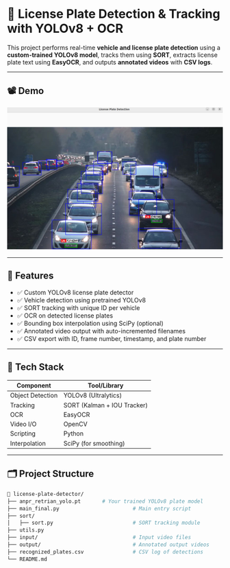 # 🚗 License Plate Detection & Tracking with YOLOv8 + OCR

This project performs real-time **vehicle and license plate detection** using a **custom-trained YOLOv8 model**, tracks them using **SORT**, extracts license plate text using **EasyOCR**, and outputs **annotated videos** with **CSV logs**.

---

## 📽️ Demo

<img src="det_10.JPG" width="600">

---

## 🔧 Features

- ✅ Custom YOLOv8 license plate detector  
- ✅ Vehicle detection using pretrained YOLOv8  
- ✅ SORT tracking with unique ID per vehicle  
- ✅ OCR on detected license plates  
- ✅ Bounding box interpolation using SciPy (optional)  
- ✅ Annotated video output with auto-incremented filenames  
- ✅ CSV export with ID, frame number, timestamp, and plate number  

---

## 🧠 Tech Stack

| Component    | Tool/Library         |
|--------------|----------------------|
| Object Detection | YOLOv8 (Ultralytics) |
| Tracking     | SORT (Kalman + IOU Tracker) |
| OCR          | EasyOCR              |
| Video I/O    | OpenCV               |
| Scripting    | Python               |
| Interpolation| SciPy (for smoothing) |

---

## 🗂️ Project Structure

```bash
📂 license-plate-detector/
├── anpr_retrian_yolo.pt       # Your trained YOLOv8 plate model
├── main_final.py                        # Main entry script
├── sort/
│   ├── sort.py                          # SORT tracking module
├── utils.py
├── input/                               # Input video files
├── output/                              # Annotated output videos
├── recognized_plates.csv                # CSV log of detections
└── README.md
```

